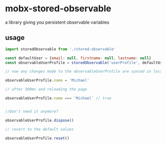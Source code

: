 # mobx-stored-observable
a library giving you persistent observable variables

## usage
```javascript
import storedObservable from './stored-observable'

const defaultUser = {email: null, firstname: null, lastname: null}
const observableUserProfile = storedObservable('userProfile', defaultUser, 500)   // last paremeter is optional

// now any changes made to the observableUserProfile are synced in localStorage

observableUserProfile.name = 'Michael'

// after 500ms and reloading the page

observableUserProfile.name === 'Michael' // true


//Don't need it anymore?

observableUserProfile.dispose()

// revert to the default values

observableUserProfile.reset()
```
